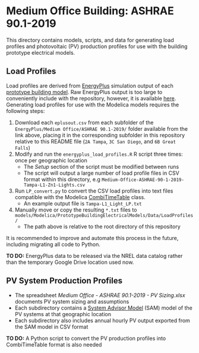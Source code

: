 Medium Office Building: ASHRAE 90.1-2019
========================================

This directory contains models, scripts, and data for generating load profiles and photovoltaic (PV) production profiles for use with the building prototype electrical models.

Load Profiles
-------------

Load profiles are derived from [EnergyPlus] simulation output of each [prototype building model]. Raw EnergyPlus output is too large to conveniently include with the repository, however, it is available [here](https://drive.google.com/drive/folders/1bFFWQKFjXs9gRWzDAiV8BjzLu0vEJSkX?usp=sharing). Generating load profiles for use with the Modelica models requires the following steps:

1. Download each `eplusout.csv` from each subfolder of the `EnergyPlus/Medium Office/ASHRAE 90.1-2019/` folder available from the link above, placing it in the corresponding subfolder in this repository relative to this README file (`2A Tampa`, `3C San Diego`, and `6B Great Falls`)
2. Modify and run the `energyplus_load_profiles.R` R script three times: once per geographic location
   - The *Setup* section of the script must be modified between runs
   - The script will output a large number of load profile files in CSV format within this directory, e.g `Medium-Office-ASHRAE-90-1-2019-Tampa-L1-Zn1-Lights.csv`
3. Run `LP_convert.py` to convert the CSV load profiles into text files compatible with the Modelica [CombiTimeTable] class.
   - An example output file is `Tampa-L1_Light_LP.txt`
4. Manually move or copy the resulting `*.txt` files to `models/Modelica/PrototypeBuildingElectricalModels/Data/LoadProfiles/`
   - The path above is relative to the root directory of this repository

It is recommended to improve and automate this process in the future, including migrating all code to Python.

**TO DO:** EnergyPlus data to be released via the NREL data catalog rather than the temporary Google Drive location used now.

[EnergyPlus]: https://energyplus.net/ "EnergyPlus"
[prototype building model]: https://www.energycodes.gov/prototype-building-models "Prototype Building Models"
[CombiTimeTable]: https://doc.modelica.org/Modelica%203.2.3/Resources/helpWSM/Modelica/Modelica.Blocks.Sources.CombiTimeTable.html "CombiTimeTable"

PV System Production Profiles
-----------------------------

- The spreadsheet *Medium Office - ASHRAE 90.1-2019 - PV Sizing.xlsx* documents PV system sizing and assumptions
- Each subdirectory contains a [System Advisor Model] (SAM) model of the PV systems at that geographic location
- Each subdirectory also includes annual hourly PV output exported from the SAM model in CSV format

**TO DO:** A Python script to convert the PV production profiles into CombiTimeTable format is also needed

[System Advisor Model]: https://sam.nrel.gov/ "System Advisor Model"